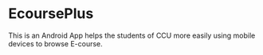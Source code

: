 EcoursePlus
===========

This is an Android App helps the students of CCU more easily using mobile devices to browse E-course.
